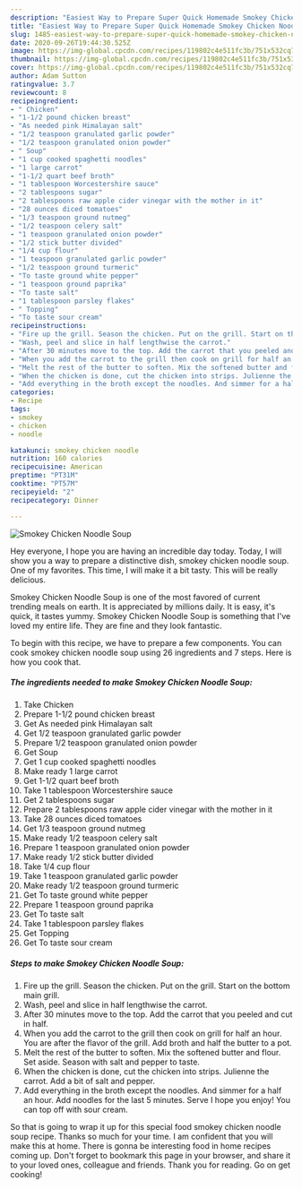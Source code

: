 ```yaml
---
description: "Easiest Way to Prepare Super Quick Homemade Smokey Chicken Noodle Soup"
title: "Easiest Way to Prepare Super Quick Homemade Smokey Chicken Noodle Soup"
slug: 1485-easiest-way-to-prepare-super-quick-homemade-smokey-chicken-noodle-soup
date: 2020-09-26T19:44:30.525Z
image: https://img-global.cpcdn.com/recipes/119802c4e511fc3b/751x532cq70/smokey-chicken-noodle-soup-recipe-main-photo.jpg
thumbnail: https://img-global.cpcdn.com/recipes/119802c4e511fc3b/751x532cq70/smokey-chicken-noodle-soup-recipe-main-photo.jpg
cover: https://img-global.cpcdn.com/recipes/119802c4e511fc3b/751x532cq70/smokey-chicken-noodle-soup-recipe-main-photo.jpg
author: Adam Sutton
ratingvalue: 3.7
reviewcount: 8
recipeingredient:
- " Chicken"
- "1-1/2 pound chicken breast"
- "As needed pink Himalayan salt"
- "1/2 teaspoon granulated garlic powder"
- "1/2 teaspoon granulated onion powder"
- " Soup"
- "1 cup cooked spaghetti noodles"
- "1 large carrot"
- "1-1/2 quart beef broth"
- "1 tablespoon Worcestershire sauce"
- "2 tablespoons sugar"
- "2 tablespoons raw apple cider vinegar with the mother in it"
- "28 ounces diced tomatoes"
- "1/3 teaspoon ground nutmeg"
- "1/2 teaspoon celery salt"
- "1 teaspoon granulated onion powder"
- "1/2 stick butter divided"
- "1/4 cup flour"
- "1 teaspoon granulated garlic powder"
- "1/2 teaspoon ground turmeric"
- "To taste ground white pepper"
- "1 teaspoon ground paprika"
- "To taste salt"
- "1 tablespoon parsley flakes"
- " Topping"
- "To taste sour cream"
recipeinstructions:
- "Fire up the grill. Season the chicken. Put on the grill. Start on the bottom main grill."
- "Wash, peel and slice in half lengthwise the carrot."
- "After 30 minutes move to the top. Add the carrot that you peeled and cut in half."
- "When you add the carrot to the grill then cook on grill for half an hour. You are after the flavor of the grill. Add broth and half the butter to a pot."
- "Melt the rest of the butter to soften. Mix the softened butter and flour. Set aside. Season with salt and pepper to taste."
- "When the chicken is done, cut the chicken into strips. Julienne the carrot. Add a bit of salt and pepper."
- "Add everything in the broth except the noodles. And simmer for a half an hour. Add noodles for the last 5 minutes. Serve I hope you enjoy! You can top off with sour cream."
categories:
- Recipe
tags:
- smokey
- chicken
- noodle

katakunci: smokey chicken noodle 
nutrition: 160 calories
recipecuisine: American
preptime: "PT31M"
cooktime: "PT57M"
recipeyield: "2"
recipecategory: Dinner

---
```



![Smokey Chicken Noodle Soup](https://img-global.cpcdn.com/recipes/119802c4e511fc3b/751x532cq70/smokey-chicken-noodle-soup-recipe-main-photo.jpg)

Hey everyone, I hope you are having an incredible day today. Today, I will show you a way to prepare a distinctive dish, smokey chicken noodle soup. One of my favorites. This time, I will make it a bit tasty. This will be really delicious.



Smokey Chicken Noodle Soup is one of the most favored of current trending meals on earth. It is appreciated by millions daily. It is easy, it's quick, it tastes yummy. Smokey Chicken Noodle Soup is something that I've loved my entire life. They are fine and they look fantastic.


To begin with this recipe, we have to prepare a few components. You can cook smokey chicken noodle soup using 26 ingredients and 7 steps. Here is how you cook that.

<!--inarticleads1-->

##### The ingredients needed to make Smokey Chicken Noodle Soup:

1. Take  Chicken
1. Prepare 1-1/2 pound chicken breast
1. Get As needed pink Himalayan salt
1. Get 1/2 teaspoon granulated garlic powder
1. Prepare 1/2 teaspoon granulated onion powder
1. Get  Soup
1. Get 1 cup cooked spaghetti noodles
1. Make ready 1 large carrot
1. Get 1-1/2 quart beef broth
1. Take 1 tablespoon Worcestershire sauce
1. Get 2 tablespoons sugar
1. Prepare 2 tablespoons raw apple cider vinegar with the mother in it
1. Take 28 ounces diced tomatoes
1. Get 1/3 teaspoon ground nutmeg
1. Make ready 1/2 teaspoon celery salt
1. Prepare 1 teaspoon granulated onion powder
1. Make ready 1/2 stick butter divided
1. Take 1/4 cup flour
1. Take 1 teaspoon granulated garlic powder
1. Make ready 1/2 teaspoon ground turmeric
1. Get To taste ground white pepper
1. Prepare 1 teaspoon ground paprika
1. Get To taste salt
1. Take 1 tablespoon parsley flakes
1. Get  Topping
1. Get To taste sour cream




<!--inarticleads2-->

##### Steps to make Smokey Chicken Noodle Soup:

1. Fire up the grill. Season the chicken. Put on the grill. Start on the bottom main grill.
1. Wash, peel and slice in half lengthwise the carrot.
1. After 30 minutes move to the top. Add the carrot that you peeled and cut in half.
1. When you add the carrot to the grill then cook on grill for half an hour. You are after the flavor of the grill. Add broth and half the butter to a pot.
1. Melt the rest of the butter to soften. Mix the softened butter and flour. Set aside. Season with salt and pepper to taste.
1. When the chicken is done, cut the chicken into strips. Julienne the carrot. Add a bit of salt and pepper.
1. Add everything in the broth except the noodles. And simmer for a half an hour. Add noodles for the last 5 minutes. Serve I hope you enjoy! You can top off with sour cream.




So that is going to wrap it up for this special food smokey chicken noodle soup recipe. Thanks so much for your time. I am confident that you will make this at home. There is gonna be interesting food in home recipes coming up. Don't forget to bookmark this page in your browser, and share it to your loved ones, colleague and friends. Thank you for reading. Go on get cooking!
